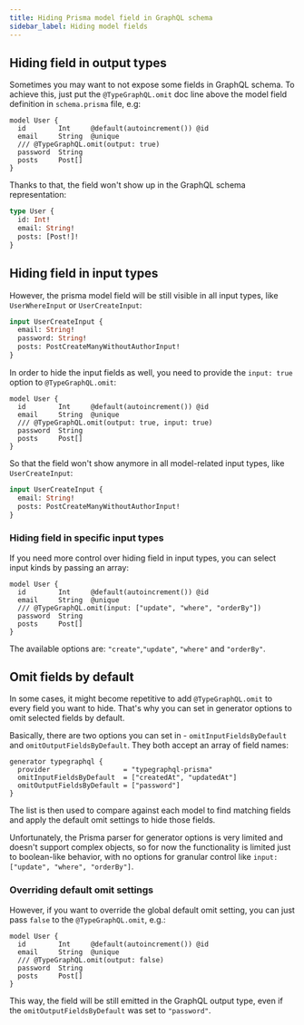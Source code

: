 ```yaml
---
title: Hiding Prisma model field in GraphQL schema
sidebar_label: Hiding model fields
---
```


## Hiding field in output types

Sometimes you may want to not expose some fields in GraphQL schema.
To achieve this, just put the `@TypeGraphQL.omit` doc line above the model field definition in `schema.prisma` file, e.g:

```prisma {4}
model User {
  id        Int     @default(autoincrement()) @id
  email     String  @unique
  /// @TypeGraphQL.omit(output: true)
  password  String
  posts     Post[]
}
```

Thanks to that, the field won't show up in the GraphQL schema representation:

```graphql
type User {
  id: Int!
  email: String!
  posts: [Post!]!
}
```

## Hiding field in input types

However, the prisma model field will be still visible in all input types, like `UserWhereInput` or `UserCreateInput`:

```graphql {3}
input UserCreateInput {
  email: String!
  password: String!
  posts: PostCreateManyWithoutAuthorInput!
}
```

In order to hide the input fields as well, you need to provide the `input: true` option to `@TypeGraphQL.omit`:

```prisma {4}
model User {
  id        Int     @default(autoincrement()) @id
  email     String  @unique
  /// @TypeGraphQL.omit(output: true, input: true)
  password  String
  posts     Post[]
}
```

So that the field won't show anymore in all model-related input types, like `UserCreateInput`:

```graphql
input UserCreateInput {
  email: String!
  posts: PostCreateManyWithoutAuthorInput!
}
```

### Hiding field in specific input types

If you need more control over hiding field in input types, you can select input kinds by passing an array:

```prisma {4}
model User {
  id        Int     @default(autoincrement()) @id
  email     String  @unique
  /// @TypeGraphQL.omit(input: ["update", "where", "orderBy"])
  password  String
  posts     Post[]
}
```

The available options are: `"create"`,`"update"`, `"where"` and `"orderBy"`.

## Omit fields by default

In some cases, it might become repetitive to add `@TypeGraphQL.omit` to every field you want to hide.
That's why you can set in generator options to omit selected fields by default.

Basically, there are two options you can set in - `omitInputFieldsByDefault` and `omitOutputFieldsByDefault`.
They both accept an array of field names:

```prisma {3,4}
generator typegraphql {
  provider                  = "typegraphql-prisma"
  omitInputFieldsByDefault  = ["createdAt", "updatedAt"]
  omitOutputFieldsByDefault = ["password"]
}
```

The list is then used to compare against each model to find matching fields and apply the default omit settings to hide those fields.

Unfortunately, the Prisma parser for generator options is very limited and doesn't support complex objects, so for now the functionality is limited just to boolean-like behavior, with no options for granular control like `input: ["update", "where", "orderBy"]`.

### Overriding default omit settings

However, if you want to override the global default omit setting, you can just pass `false` to the `@TypeGraphQL.omit`, e.g.:

```prisma {4}
model User {
  id        Int     @default(autoincrement()) @id
  email     String  @unique
  /// @TypeGraphQL.omit(output: false)
  password  String
  posts     Post[]
}
```

This way, the field will be still emitted in the GraphQL output type, even if the `omitOutputFieldsByDefault` was set to `"password"`.
